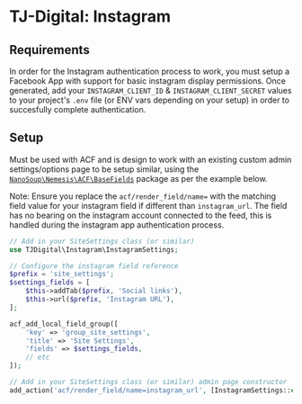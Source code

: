 # TJ-Digital: Instagram

## Requirements

In order for the Instagram authentication process to work, you must setup a Facebook App with support for basic instagram display permissions. Once generated, add your `INSTAGRAM_CLIENT_ID` & `INSTAGRAM_CLIENT_SECRET` values to your project's `.env` file (or ENV vars depending on your setup) in order to succesfully complete authentication.

## Setup

Must be used with ACF and is design to work with an existing custom admin settings/options page to be setup similar, using the [`NanoSoup\Nemesis\ACF\BaseFields`](https://github.com/NanoSoup/Nemesis) package as per the example below.

Note: Ensure you replace the `acf/render_field/name=` with the matching field value for your instagram field if different than `instagram_url`. The field has no bearing on the instagram account connected to the feed, this is handled during the instagram app authentication process.

```php
// Add in your SiteSettings class (or similar)
use TJDigital\Instagram\InstagramSettings;

// Configure the instagram field reference
$prefix = 'site_settings';
$settings_fields = [
    $this->addTab($prefix, 'Social links'),
    $this->url($prefix, 'Instagram URL'),
];

acf_add_local_field_group([
    'key' => 'group_site_settings',
    'title' => 'Site Settings',
    'fields' => $settings_fields,
    // etc
]);

// Add in your SiteSettings class (or similar) admin page constructor
add_action('acf/render_field/name=instagram_url', [InstagramSettings::class, 'instagramAuthLink']);
```
